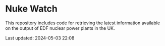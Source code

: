 # Nuke Watch

This repository includes code for retrieving the latest information available on the output of EDF nuclear power plants in the UK.

Last updated: 2024-05-03 22:08